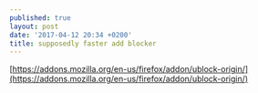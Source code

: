 ```yaml
---
published: true
layout: post
date: '2017-04-12 20:34 +0200'
title: supposedly faster add blocker
---
```

[https://addons.mozilla.org/en-us/firefox/addon/ublock-origin/](https://addons.mozilla.org/en-us/firefox/addon/ublock-origin/)
